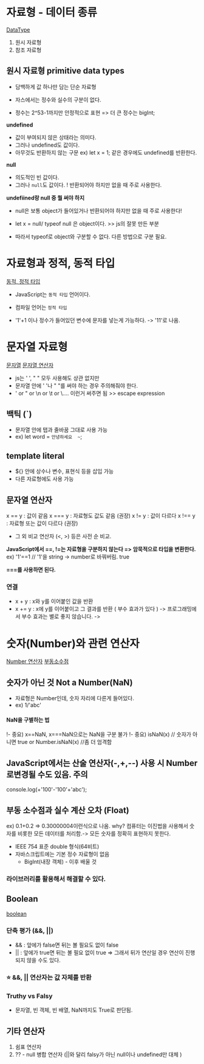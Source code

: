 # 자료형 - 데이터 종류
[DataType](./datatype.js)
1) 원시 자료형
2) 참조 자료형
  
  
  
## 원시 자료형 primitive data types
- 담백하게 값 하나만 담는 단순 자료형 

- 자스에서는 정수와 실수의 구분이 없다. 
- 정수는 2^53-1까지만 안정적으로 표현 => 더 큰 정수는 bigInt;

    
 **undefined**
- 값이 부여되지 않은 상태라는 의미다. 
- 그러나 undefined도 값이다. 
- 아무것도 반환하지 않는 구문 ex) let x = 1; 같은 경우에도 undefined를 반환한다.  

  
 **null**
- 의도적인 빈 값이다. 
- 그러나 `null`도 값이다. ! 반환되어야 하지만 없을 때 주로 사용한다. 

    
**undefiined랑 null 중 뭘 써야 하지**
- null은 보통 object가 들어있거나 반환되어야 하지만 없을 때 주로 사용한다!  

- let x = null/ typeof null 은 object이다. >> js의 잘못 만든 부분
- 따라서 typeof로 object와 구분할 수 없다. 다른 방법으로 구분 필요.




# 자료형과 정적, 동적 타입
[동적, 정적 타입](./dynammic)

- JavaScript는 `동적 타입` 언어이다. 
- 컴파일 언어는 `정적 타입`

- '1'+1 이나 정수가 들어있던 변수에 문자를 넣는게 가능하다. 
-> '11'로 나옴. 

# 문자열 자료형
[문자열](./stringData.js)
[문자열 연산자](./stringOperator.js)
- js는 ' ', " " 모두 사용해도 상관 없지만
- 문자열 안에 ' '나 " "를 써야 하는 경우 주의해줘야 한다. 
- \' or \" or \n or \t or \\.... 이런거 써주면 됨 >> escape expression

## 백틱 (`)
- 문자열 안에 탭과 줄바꿈 그대로 사용 가능 
- ex) let word = ``안녕하세요  ~``;

## template literal
- ${} 안에 상수나 변수, 표현식 등을 삽입 가능
- 다른 자료형에도 사용 가능

## 문자열 연산자
x == y : 값이 같음
x === y : 자료형도 값도 같음 (권장)
x != y : 값이 다르다
x !== y : 자료형 또는 값이 다르다 (권장)
- 그 외 비교 연산자 (<, >) 등은 사전 순 비교.

**JavaScript에서 ==, !=는 자료형을 구분하지 않는다 => 암묵적으로 타입을 변환한다.**
ex) '1'==1 // '1'을 string -> number로 바꿔버림. true

**===를 사용하면 된다.**

### 연결
- x + y : x와 y를 이어붙인 값을 반환
- x += y : x에 y를 이어붙이고 그 결과를 반환 ( 부수 효과가 있다 )
-> 프로그래밍에서 부수 효과는 별로 좋지 않습니다. 
-> 




# 숫자(Number)와 관련 연산자
[Number 연산자](./NumberOperator.js)
[부동소수점](./float.js)

## 숫자가 아닌 것 Not a Number(NaN)
- 자료형은 Number인데, 숫자 자리에 다른게 들어있다. 
- ex) 1/'abc'
#### NaN을 구별하는 법
!- 중요) x==NaN, x===NaN으로는 NaN을 구분 불가
!- 중요) isNaN(x) // 숫자가 아니면 true 
         or Number.isNaN(x) //좀 더 엄격함 

## JavaScript에서는 산술 연산자(-,+,--) 사용 시 Number로변경될 수도 있음. 주의
console.log(+'100'-'100'+'abc');

## 부동 소수점과 실수 계산 오차 (Float)
ex) 0.1+0.2 => 0.30000004이런식으로 나옴.
why? 컴퓨터는 이진법을 사용해서 숫자를 비롯한 모든 데이터를 처리함.-> 모든 숫자를 정확히 표현하지 못한다.

- IEEE 754 표준 double 형식(64비트)
- 자바스크립트에는 기본 정수 자료형이 없음
  - BigInt(내장 객체) - 이후 배울 것 
### 라이브러리를 활용해서 해결할 수 있다. 

## Boolean
[boolean](./boolean.js)
### 단축 평가 (&&, ||)
- && : 앞에가 false면 뒤는 볼 필요도 없이 false
- || : 앞에가 true면 뒤는 볼 필요 없이 true
=> 그래서 뒤가 연산일 경우 연산이 진행되지 않을 수도 있다.
### ⭐️ &&, || 연산자는 값 자체를 반환

### Truthy vs Falsy
- 문자열, 빈 객체, 빈 배열, NaN까지도 True로 판단됨. 

## 기타 연산자
1. 쉼표 연산자 
2. ?? - null 병합 연산자 (||와 달리 falsy가 아닌 null이나 undefined만 대체 )

